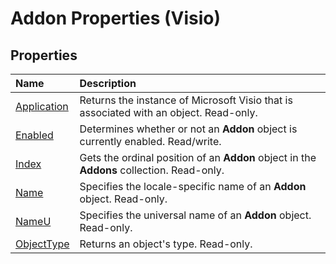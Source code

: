
# Addon Properties (Visio)

## Properties



|**Name**|**Description**|
|:-----|:-----|
|[Application](0d62a2c9-4add-80c5-6732-346ea347c4b5.md)|Returns the instance of Microsoft Visio that is associated with an object. Read-only.|
|[Enabled](fcc719d3-7b1c-e356-6f92-7717ecea10df.md)|Determines whether or not an  **Addon** object is currently enabled. Read/write.|
|[Index](59e81b53-0391-ceb7-19da-63d8f26dee1a.md)|Gets the ordinal position of an  **Addon** object in the **Addons** collection. Read-only.|
|[Name](445187a0-a358-51b6-eb65-082dda27e30f.md)|Specifies the locale-specific name of an  **Addon** object. Read-only.|
|[NameU](ad6f445d-81b7-f45f-753c-8228a1f31b78.md)|Specifies the universal name of an  **Addon** object. Read-only.|
|[ObjectType](f0ccb00e-8317-ccc1-53be-7e48433cc1d9.md)|Returns an object's type. Read-only.|

